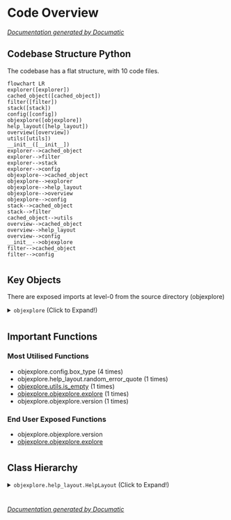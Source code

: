 # Code Overview

[_Documentation generated by Documatic_](https://www.documatic.com)

<!---Documatic-section-Codebase Structure Python-start--->
## Codebase Structure Python

The codebase has a flat structure, with 10 code files.

<!---Documatic-block-system_architecture-start--->
```mermaid
flowchart LR
explorer([explorer])
cached_object([cached_object])
filter([filter])
stack([stack])
config([config])
objexplore([objexplore])
help_layout([help_layout])
overview([overview])
utils([utils])
__init__([__init__])
explorer-->cached_object
explorer-->filter
explorer-->stack
explorer-->config
objexplore-->cached_object
objexplore-->explorer
objexplore-->help_layout
objexplore-->overview
objexplore-->config
stack-->cached_object
stack-->filter
cached_object-->utils
overview-->cached_object
overview-->help_layout
overview-->config
__init__-->objexplore
filter-->cached_object
filter-->config
```
<!---Documatic-block-system_architecture-end--->

# #
<!---Documatic-section-Codebase Structure Python-end--->

<!---Documatic-section-Key Objects-start--->
## Key Objects

There are exposed imports at level-0
from the source directory (objexplore)

<!---Documatic-block-objexplore-start--->
<details>
	<summary><code>objexplore</code> (Click to Expand!)</summary>

* `objexplore.objexplore.explore`
* `objexplore.objexplore.version`
</details>
<!---Documatic-block-objexplore-end--->

# #
<!---Documatic-section-Key Objects-end--->

<!---Documatic-section-Important Functions-start--->
## Important Functions

<!---Documatic-block-important_funcs-start--->
<!---Documatic-block-most_used_funcs-start--->
### Most Utilised Functions

* objexplore.config.box_type (4 times)
* objexplore.help_layout.random_error_quote (1 times)
* [objexplore.utils.is_empty](4-objexplore_utils.md#objexplore.utils.is_empty) (1 times)
* [objexplore.objexplore.explore](3-objexplore_objexplore.md#objexplore.objexplore.explore) (1 times)
* objexplore.objexplore.version (1 times)
<!---Documatic-block-most_used_funcs-end--->

<!---Documatic-block-end_user_funcs-start--->
### End User Exposed Functions

* objexplore.objexplore.version
* [objexplore.objexplore.explore](3-objexplore_objexplore.md#objexplore.objexplore.explore)
<!---Documatic-block-end_user_funcs-end--->
<!---Documatic-block-important_funcs-end--->

# #
<!---Documatic-section-Important Functions-end--->

<!---Documatic-section-Class Hierarchy-start--->
## Class Hierarchy

<!---Documatic-block-objexplore.help_layout.HelpLayout-start--->
<details>
	<summary><code>objexplore.help_layout.HelpLayout</code> (Click to Expand!)</summary>

* objexplore.help_layout.HelpLayout
</details>
<!---Documatic-block-objexplore.help_layout.HelpLayout-end--->

# #
<!---Documatic-section-Class Hierarchy-end--->

[_Documentation generated by Documatic_](https://www.documatic.com)